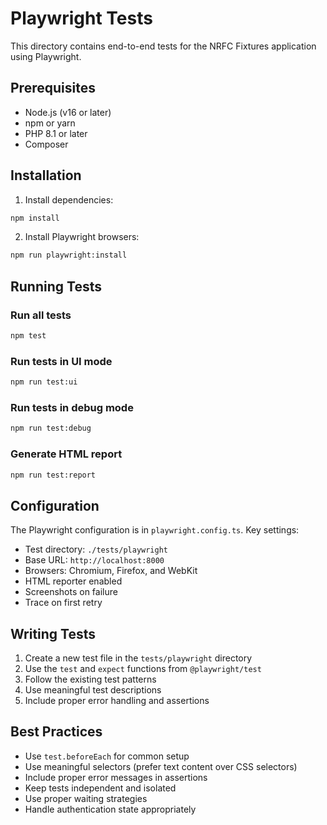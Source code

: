 # Playwright Tests

This directory contains end-to-end tests for the NRFC Fixtures application using Playwright.

## Prerequisites

- Node.js (v16 or later)
- npm or yarn
- PHP 8.1 or later
- Composer

## Installation

1. Install dependencies:
```bash
npm install
```

2. Install Playwright browsers:
```bash
npm run playwright:install
```

## Running Tests

### Run all tests
```bash
npm test
```

### Run tests in UI mode
```bash
npm run test:ui
```

### Run tests in debug mode
```bash
npm run test:debug
```

### Generate HTML report
```bash
npm run test:report
```

## Configuration

The Playwright configuration is in `playwright.config.ts`. Key settings:

- Test directory: `./tests/playwright`
- Base URL: `http://localhost:8000`
- Browsers: Chromium, Firefox, and WebKit
- HTML reporter enabled
- Screenshots on failure
- Trace on first retry

## Writing Tests

1. Create a new test file in the `tests/playwright` directory
2. Use the `test` and `expect` functions from `@playwright/test`
3. Follow the existing test patterns
4. Use meaningful test descriptions
5. Include proper error handling and assertions

## Best Practices

- Use `test.beforeEach` for common setup
- Use meaningful selectors (prefer text content over CSS selectors)
- Include proper error messages in assertions
- Keep tests independent and isolated
- Use proper waiting strategies
- Handle authentication state appropriately 